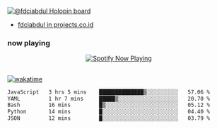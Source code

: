 [![@fdciabdul Holopin board](https://holopin.io/api/user/board?user=fdciabdul)](https://holopin.io/@fdciabdul)

- [fdciabdul in projects.co.id](https://projects.co.id/public/browse_users/view/496e26/fdciabdul)

### now playing 

<p align="center">
  <a href="https://open.spotify.com/user/31ljmyymhthokwewwcd6dsdmvprm" target="_blank"><img src="https://novatorem-psi-rosy.vercel.app/api/spotify" alt="Spotify Now Playing"/></a>
</p>

##

[![wakatime](https://wakatime.com/badge/user/87646243-158a-4241-a3cb-668e1fa2dbb8.svg)](https://wakatime.com/@87646243-158a-4241-a3cb-668e1fa2dbb8)
<!--START_SECTION:waka-->

```txt
JavaScript   3 hrs 5 mins    ██████████████▒░░░░░░░░░░   57.06 %
YAML         1 hr 7 mins     █████▒░░░░░░░░░░░░░░░░░░░   20.70 %
Bash         16 mins         █▒░░░░░░░░░░░░░░░░░░░░░░░   05.12 %
Python       14 mins         █░░░░░░░░░░░░░░░░░░░░░░░░   04.40 %
JSON         12 mins         █░░░░░░░░░░░░░░░░░░░░░░░░   03.79 %
```

<!--END_SECTION:waka-->
